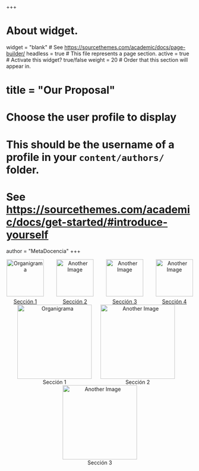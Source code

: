 +++
# About widget.
widget = "blank"  # See https://sourcethemes.com/academic/docs/page-builder/
headless = true  # This file represents a page section.
active = true  # Activate this widget? true/false
weight = 20  # Order that this section will appear in.

# title = "Our Proposal"

# Choose the user profile to display
# This should be the username of a profile in your `content/authors/` folder.
# See https://sourcethemes.com/academic/docs/get-started/#introduce-yourself
author = "MetaDocencia"
+++

<div class="container">
<div style="text-align: center;">

<div style="display: inline-block; text-align: center;">

  <div style="display: inline-block; margin-right: 30px;">
    <a href="https://www.metadocencia.org/">
      <img src="/img/organigrama.png" alt="Organigrama" width="100px"/>
    </a>
    <div style="padding-top: 5px;">
    <a href="https://www.metadocencia.org/">
    <div>Sección 1</div>
    </a>
    </div>
  </div>
  
  <div style="display: inline-block;margin-right: 30px;">
    <a href="https://www.metadocencia.org/">
      <img src="/img/organigrama.png" alt="Another Image" width="100px"/>
    </a>
    <div style="padding-top: 5px;">
    <a href="https://www.metadocencia.org/">
    <div>Sección 2</div>
    </a>
    </div>
  </div>
  
  <div style="display: inline-block;margin-right: 30px;">
    <a href="https://www.metadocencia.org/">
      <img src="/img/organigrama.png" alt="Another Image" width="100px"/>
    </a>
    <div style="padding-top: 5px;">
    <a href="https://www.metadocencia.org/">
    <div>Sección 3</div>
    </a>
    </div>
  </div>  

  <div style="display: inline-block;">
    <a href="https://www.metadocencia.org/">
      <img src="/img/organigrama.png" alt="Another Image" width="100px"/>
    </a>
    <div style="padding-top: 5px;">
    <a href="https://www.metadocencia.org/">
    <div>Sección 4</div>
    </a>
    </div>
  </div>  
  
</div>

</div>

</div>

<div class="container">
<div style="text-align: center;">

<div style="display: inline-block; text-align: center;">

  <div style="display: inline-block; margin-right: 20px;">
    <a href="http://website.com">
      <img src="/img/organigrama.png" alt="Organigrama" width="200px"/>
    </a>
    <div>Sección 1</div>
  </div>
  
  <div style="display: inline-block;margin-right: 20px;">
    <a href="http://website.com">
      <img src="/img/organigrama.png" alt="Another Image" width="200px"/>
    </a>
    <div>Sección 2</div>
  </div>
  
  <div style="display: inline-block;">
    <a href="http://website.com">
      <img src="/img/organigrama.png" alt="Another Image" width="200px"/>
    </a>
    <div>Sección 3</div>
  </div>  
  
</div>


</div>
</div>